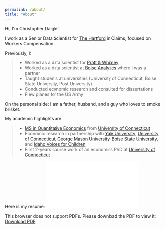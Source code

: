 ```yaml
---
permalink: /about/
title: "About"
---
```


Hi, I'm Christopher Daigle!

I work as a Senior Data Scientist for [The Hartford](https://www.thehartford.com) in Claims, focused on Workers Compensation.

Previously, I:
> * Worked as a data scientist for [Pratt & Whitney](https://prattwhitney.com/en)
> * Worked as a data scientist at [Boise Analytics](https://medium.com/cam-crow/bye-bye-boise-analytics-7bdc8aad36f9) where I was a partner
> * Taught students at universities (University of Connecticut, Boise State University, Post University)
> * Conducted economic research and consulted for dissertations
> * Flew planes for the US Army

On the personal side: I am a father, husband, and a guy who loves to smoke brisket.

My academic highlights are:
> * [MS in Quantitative Economics](https://msqe.econ.uconn.edu) from [University of Connecticut](https://uconn.edu)
> * Economic research in partnership with [Yale University](https://www.yale.edu), [University of Connecticut](https://uconn.edu), [George Mason University](https://www2.gmu.edu), [Boise State University](https://www.boisestate.edu), and [Idaho Voices for Children](https://www.idahovoices.org)
> * First 2-years course work of an economics PhD at [University of Connecticut](https://uconn.edu)

Here is my resume:
<object data="/assets/docs/220105.pdf" type="application/pdf" width="400px" height="550px">
    <embed src="/assets/docs/220105.pdf">
        <p>This browser does not support PDFs. Please download the PDF to view it: <a href="/assets/docs/210830.pdf">Download PDF</a>.</p>
    </embed>
</object>
